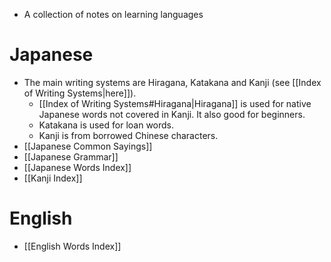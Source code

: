 * A collection of notes on learning languages

# Japanese
* The main writing systems are Hiragana, Katakana and Kanji (see [[Index of Writing Systems|here]]). 
	* [[Index of Writing Systems#Hiragana|Hiragana]] is used for native Japanese words not covered in Kanji. It also good for beginners. 
	* Katakana is used for loan words.
	* Kanji is from borrowed Chinese characters. 
* [[Japanese Common Sayings]]
* [[Japanese Grammar]]
* [[Japanese Words Index]]
* [[Kanji Index]]

# English
* [[English Words Index]]